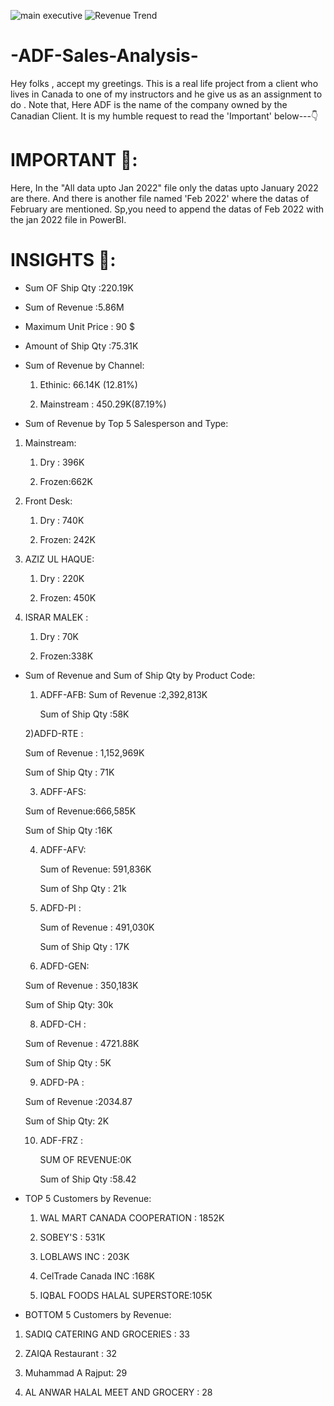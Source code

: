 ![main executive](https://github.com/user-attachments/assets/1e2927c5-3cb3-4f6b-95c3-60935f16c8bd)
![Revenue Trend](https://github.com/user-attachments/assets/6d406c06-98ab-4785-b706-6353205b7d74)


# -ADF-Sales-Analysis-
Hey folks , accept my greetings. This is a real life project from a client who lives in Canada to one of my instructors and he give us as an assignment to do . Note that, Here ADF is the name of the company owned by the Canadian Client. It is my humble request to read the 'Important' below---👇

# IMPORTANT 💾:
Here, In the "All data upto Jan 2022" file only the datas upto January 2022 are there. And there is another file named 'Feb 2022' where the datas of February are mentioned. Sp,you need to append the datas of
Feb 2022 with the jan 2022 file in PowerBI.

# INSIGHTS 💎:

 * Sum OF Ship Qty :220.19K
 
 * Sum of Revenue :5.86M
 
 * Maximum Unit Price : 90 $
 
 * Amount of Ship Qty :75.31K
 

* Sum of Revenue by Channel:
  1) Ethinic: 66.14K (12.81%)
  
  3) Mainstream : 450.29K(87.19%)

* Sum of Revenue by Top 5 Salesperson and Type:
  
1) Mainstream:
   1) Dry : 396K
      
   2) Frozen:662K
    
2) Front Desk:
   
   1) Dry : 740K
      
   2) Frozen: 242K
    

3) AZIZ UL HAQUE:
   
   1) Dry :  220K
      
   2) Frozen: 450K

4) ISRAR MALEK :
   
   1) Dry : 70K
      
   2) Frozen:338K

* Sum of Revenue and Sum of Ship Qty by Product Code:
  
  1) ADFF-AFB:
     Sum of Revenue :2,392,813K
  
     Sum of Ship Qty :58K


  2)ADFD-RTE :
  
    Sum of Revenue : 1,152,969K


    Sum of Ship Qty : 71K


  3) ADFF-AFS:
     
  Sum of Revenue:666,585K

     
     Sum of Ship Qty :16K


  4) ADFF-AFV:
     

      Sum of Revenue: 591,836K
  
     
     Sum of Shp Qty : 21k


  6) ADFD-PI :
     

     Sum of Revenue : 491,030K
 
     
     Sum of Ship Qty : 17K
     

   7) ADFD-GEN:
  
 
     
     Sum of Revenue : 350,183K

     
     Sum of Ship Qty: 30k



  8) ADFD-CH :
      
    Sum of Revenue : 4721.88K



    Sum of Ship Qty : 5K


  9) ADFD-PA :
  
    Sum of Revenue :2034.87

  
    Sum of Ship Qty: 2K
  
  
  10) ADF-FRZ :
      
  
      SUM OF REVENUE:0K
  
      Sum of Ship Qty :58.42
      

* TOP 5 Customers by Revenue:
  
  1) WAL MART CANADA COOPERATION : 1852K
     
  2) SOBEY'S : 531K
     
  3) LOBLAWS INC : 203K
     
  4) CelTrade Canada INC :168K
     
  5) IQBAL FOODS HALAL SUPERSTORE:105K
          
 * BOTTOM 5 Customers by Revenue:
  1) SADIQ CATERING AND GROCERIES  : 33
     
  2) ZAIQA Restaurant : 32
     
  3) Muhammad A Rajput: 29
     
  5) AL ANWAR HALAL MEET AND GROCERY : 28
    
  
